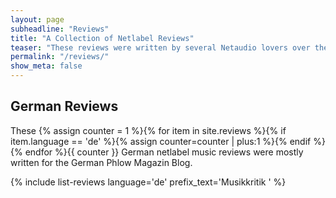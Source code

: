 ```yaml
---
layout: page
subheadline: "Reviews"
title: "A Collection of Netlabel Reviews"
teaser: "These reviews were written by several Netaudio lovers over the years. Most of the reviews cover the early era of netlabel culture. These reviews are just a tiny glimpse at the flood of available creative commons music releases. They reflect mostly the taste of the reviewer."
permalink: "/reviews/"
show_meta: false
---
```


## German Reviews

These {% assign counter = 1 %}{% for item in site.reviews %}{% if item.language == 'de' %}{% assign counter=counter | plus:1 %}{% endif %}{% endfor %}{{ counter }} German netlabel music reviews were mostly written for the German Phlow Magazin Blog.

{% include list-reviews language='de' prefix_text='<span class="subheader">Musikkritik </span>' %}



